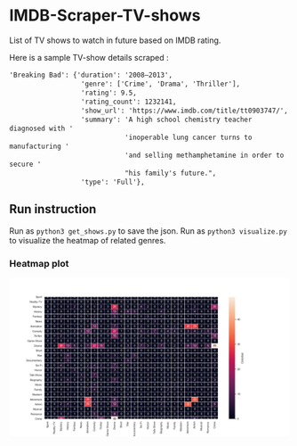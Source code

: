 # IMDB-Scraper-TV-shows
List of TV shows to watch in future based on IMDB rating.

Here is a sample TV-show details scraped :

```
'Breaking Bad': {'duration': '2008–2013',
                  'genre': ['Crime', 'Drama', 'Thriller'],
                  'rating': 9.5,
                  'rating_count': 1232141,
                  'show_url': 'https://www.imdb.com/title/tt0903747/',
                  'summary': 'A high school chemistry teacher diagnosed with '
                             'inoperable lung cancer turns to manufacturing '
                             'and selling methamphetamine in order to secure '
                             "his family's future.",
                  'type': 'Full'},
```

## Run instruction

Run as `python3 get_shows.py` to save the json.
Run as `python3 visualize.py` to visualize the heatmap of related genres.

### Heatmap plot

![heatmap](seaborn_cross_fold_plot.png)
